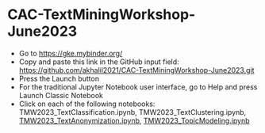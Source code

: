 # CAC-TextMiningWorkshop-June2023
- Go to https://gke.mybinder.org/
- Copy and paste this link in the GitHub input field: https://github.com/akhalil2021/CAC-TextMiningWorkshop-June2023.git
- Press the Launch button
- For the traditional Jupyter Notebook user interface, go to Help and press Launch Classic Notebook
- Click on each of the following notebooks: TMW2023_TextClassification.ipynb, TMW2023_TextClustering.ipynb, [TMW2023_TextAnonymization.ipynb](https://github.com/akhalil2021/CAC-TextMiningWorkshop-June2023/blob/main/TMW2023_NamedEntityRecognition.ipynb), [TMW2023_TopicModeling.ipynb](https://github.com/akhalil2021/CAC-TextMiningWorkshop-June2023/blob/main/TMW2023_TopicModeling.ipynb)
